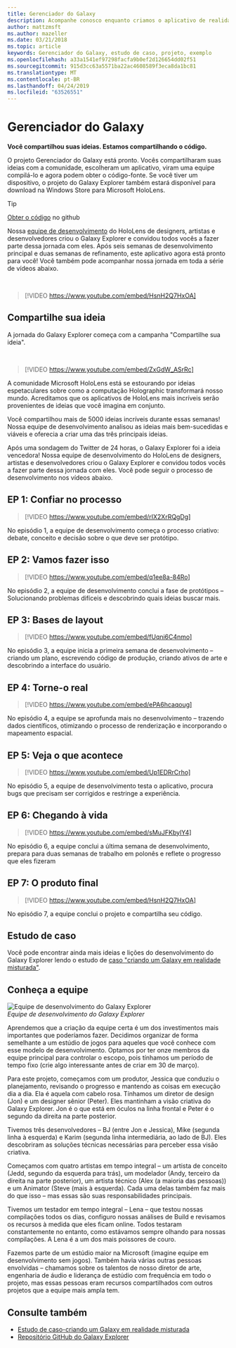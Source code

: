 ```yaml
---
title: Gerenciador do Galaxy
description: Acompanhe conosco enquanto criamos o aplicativo de realidade misturada Galaxy Explorer, o vencedor da campanha compartilhar sua ideia.
author: mattzmsft
ms.author: mazeller
ms.date: 03/21/2018
ms.topic: article
keywords: Gerenciador do Galaxy, estudo de caso, projeto, exemplo
ms.openlocfilehash: a33a1541ef97298facfa9b0ef2d126654dd02f51
ms.sourcegitcommit: 915d3cc63a5571ba22ac4608589f3eca8da1bc81
ms.translationtype: MT
ms.contentlocale: pt-BR
ms.lasthandoff: 04/24/2019
ms.locfileid: "63526551"
---
```

# <a name="galaxy-explorer"></a>Gerenciador do Galaxy

**Você compartilhou suas ideias. Estamos compartilhando o código.**

O projeto Gerenciador do Galaxy está pronto. Vocês compartilharam suas ideias com a comunidade, escolheram um aplicativo, viram uma equipe compilá-lo e agora podem obter o código-fonte. Se você tiver um dispositivo, o projeto do Galaxy Explorer também estará disponível para download na Windows Store para Microsoft HoloLens.
>[!TIP]
>[Obter o código](https://github.com/Microsoft/GalaxyExplorer) no github

Nossa [equipe de desenvolvimento](galaxy-explorer.md#meet-the-team) do HoloLens de designers, artistas e desenvolvedores criou o Galaxy Explorer e convidou todos vocês a fazer parte dessa jornada com eles. Após seis semanas de desenvolvimento principal e duas semanas de refinamento, este aplicativo agora está pronto para você! Você também pode acompanhar nossa jornada em toda a série de vídeos abaixo.

<br>

>[!VIDEO https://www.youtube.com/embed/HsnH2Q7HxOA]

## <a name="share-your-idea"></a>Compartilhe sua ideia

A jornada do Galaxy Explorer começa com a campanha "Compartilhe sua ideia".

<br>

>[!VIDEO https://www.youtube.com/embed/ZxGdW_ASrRc]

A comunidade Microsoft HoloLens está se estourando por ideias espetaculares sobre como a computação Holographic transformará nosso mundo. Acreditamos que os aplicativos de HoloLens mais incríveis serão provenientes de ideias que você imagina em conjunto.

Você compartilhou mais de 5000 ideias incríveis durante essas semanas! Nossa equipe de desenvolvimento analisou as ideias mais bem-sucedidas e viáveis e oferecia a criar uma das três principais ideias.

Após uma sondagem do Twitter de 24 horas, o Galaxy Explorer foi a ideia vencedora! Nossa equipe de desenvolvimento do HoloLens de designers, artistas e desenvolvedores criou o Galaxy Explorer e convidou todos vocês a fazer parte dessa jornada com eles. Você pode seguir o processo de desenvolvimento nos vídeos abaixo.

## <a name="ep-1-trust-the-process"></a>EP 1: Confiar no processo

>[!VIDEO https://www.youtube.com/embed/rIX2XrRQgDg]

No episódio 1, a equipe de desenvolvimento começa o processo criativo: debate, conceito e decisão sobre o que deve ser protótipo.

## <a name="ep-2-lets-do-this"></a>EP 2: Vamos fazer isso

>[!VIDEO https://www.youtube.com/embed/q1ee8a-84Ro]

No episódio 2, a equipe de desenvolvimento conclui a fase de protótipos – Solucionando problemas difíceis e descobrindo quais ideias buscar mais.

## <a name="ep-3-laying-foundations"></a>EP 3: Bases de layout

>[!VIDEO https://www.youtube.com/embed/fUqni6C4nmo]

No episódio 3, a equipe inicia a primeira semana de desenvolvimento – criando um plano, escrevendo código de produção, criando ativos de arte e descobrindo a interface do usuário.

## <a name="ep-4-make-it-real"></a>EP 4: Torne-o real

>[!VIDEO https://www.youtube.com/embed/ePA6hcaqoug]

No episódio 4, a equipe se aprofunda mais no desenvolvimento – trazendo dados científicos, otimizando o processo de renderização e incorporando o mapeamento espacial.

## <a name="ep-5-see-what-happens"></a>EP 5: Veja o que acontece

>[!VIDEO https://www.youtube.com/embed/Up1EDRrCrho]

No episódio 5, a equipe de desenvolvimento testa o aplicativo, procura bugs que precisam ser corrigidos e restringe a experiência.

## <a name="ep-6-coming-to-life"></a>EP 6: Chegando à vida

>[!VIDEO https://www.youtube.com/embed/sMuJFKbylY4]

No episódio 6, a equipe conclui a última semana de desenvolvimento, prepara para duas semanas de trabalho em polonês e reflete o progresso que eles fizeram

## <a name="ep-7-the-final-product"></a>EP 7: O produto final

>[!VIDEO https://www.youtube.com/embed/HsnH2Q7HxOA]

No episódio 7, a equipe conclui o projeto e compartilha seu código.

## <a name="case-study"></a>Estudo de caso

Você pode encontrar ainda mais ideias e lições do desenvolvimento do Galaxy Explorer lendo o estudo de [caso "criando um Galaxy em realidade misturada"](case-study-creating-a-galaxy-in-mixed-reality.md).

## <a name="meet-the-team"></a>Conheça a equipe

![Equipe de desenvolvimento do Galaxy Explorer](images/syiteampic.jpg)<br>
*Equipe de desenvolvimento do Galaxy Explorer*

Aprendemos que a criação da equipe certa é um dos investimentos mais importantes que poderíamos fazer. Decidimos organizar de forma semelhante a um estúdio de jogos para aqueles que você conhece com esse modelo de desenvolvimento. Optamos por ter onze membros da equipe principal para controlar o escopo, pois tínhamos um período de tempo fixo (crie algo interessante antes de criar em 30 de março).

Para este projeto, começamos com um produtor, Jessica que conduziu o planejamento, revisando o progresso e mantendo as coisas em execução dia a dia. Ela é aquela com cabelo rosa. Tínhamos um diretor de design (Jon) e um designer sênior (Peter). Eles mantinham a visão criativa do Galaxy Explorer. Jon é o que está em óculos na linha frontal e Peter é o segundo da direita na parte posterior.

Tivemos três desenvolvedores – BJ (entre Jon e Jessica), Mike (segunda linha à esquerda) e Karim (segunda linha intermediária, ao lado de BJ). Eles descobriram as soluções técnicas necessárias para perceber essa visão criativa.

Começamos com quatro artistas em tempo integral – um artista de conceito (Jedd, segundo da esquerda para trás), um modelador (Andy, terceiro da direita na parte posterior), um artista técnico (Alex (a maioria das pessoas)) e um Animator (Steve (mais à esquerda). Cada uma delas também faz mais do que isso – mas essas são suas responsabilidades principais.

Tivemos um testador em tempo integral – Lena – que testou nossas compilações todos os dias, configuro nossas análises de Build e revisamos os recursos à medida que eles ficam online. Todos testaram constantemente no entanto, como estávamos sempre olhando para nossas compilações. A Lena é a um dos mais poissores de couro.

Fazemos parte de um estúdio maior na Microsoft (imagine equipe em desenvolvimento sem jogos). Também havia várias outras pessoas envolvidas – chamamos sobre os talentos de nosso diretor de arte, engenharia de áudio e liderança de estúdio com frequência em todo o projeto, mas essas pessoas eram recursos compartilhados com outros projetos que a equipe mais ampla tem.

## <a name="see-also"></a>Consulte também
* [Estudo de caso-criando um Galaxy em realidade misturada](case-study-creating-a-galaxy-in-mixed-reality.md)
* [Repositório GitHub do Galaxy Explorer](https://github.com/Microsoft/GalaxyExplorer)
